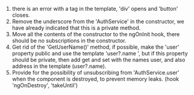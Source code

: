 1. there is an error with a tag in the template, 'div' opens and 'button' closes.
2. Remove the underscore from the 'AuthService' in the constructor, we have already indicated that this is a private method.
3. Move all the contents of the constructor to the ngOnInit hook, 
 there should be no subscriptions in the constructor.
4. Get rid of the 'GetUserName()' method, if possible, make the 'user' property public and use the template 'user?.name ', but if this property should be private, then add get and set with the names user, and also address in the template (user?.name).
5. Provide for the possibility of unsubscribing from 'AuthService.user' when the component is destroyed, to prevent memory leaks. (hook 'ngOnDestroy', 'takeUntil')
